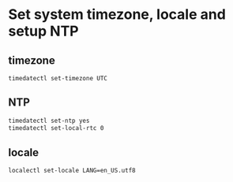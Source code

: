# Set system timezone, locale and setup NTP

## timezone
`timedatectl set-timezone UTC`

## NTP 
```bash
timedatectl set-ntp yes
timedatectl set-local-rtc 0
```

## locale
`localectl set-locale LANG=en_US.utf8`
